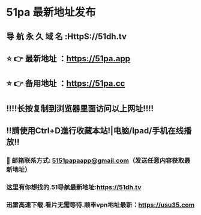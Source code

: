 #  51pa 最新地址发布 
##  导 航 永 久 域 名 :HttpS://51dh.tv
## ⭐️ 👉 最新地址 ：https://51pa.app 
## ⭐️ 👉 备用地址 ：https://51pa.cc
## ‼️‼️长按复制到浏览器里面访问以上网址‼️‼️
## ‼️請使用Ctrl+D進行收藏本站!|电脑/Ipad/手机在线播放‼️
### 📧 邮箱联系方式: 5151papaapp@gmail.com（发送任意内容获取最新地址）
### 这里有你想找的.51导航最新地址:https://51dh.tv
### 迅雷高速下载.看片无需等待.顺丰vpn地址最新：https://usu35.com
